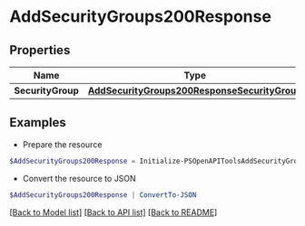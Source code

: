 # AddSecurityGroups200Response
## Properties

Name | Type | Description | Notes
------------ | ------------- | ------------- | -------------
**SecurityGroup** | [**AddSecurityGroups200ResponseSecurityGroup**](AddSecurityGroups200ResponseSecurityGroup.md) |  | [optional] 

## Examples

- Prepare the resource
```powershell
$AddSecurityGroups200Response = Initialize-PSOpenAPIToolsAddSecurityGroups200Response  -SecurityGroup null
```

- Convert the resource to JSON
```powershell
$AddSecurityGroups200Response | ConvertTo-JSON
```

[[Back to Model list]](../README.md#documentation-for-models) [[Back to API list]](../README.md#documentation-for-api-endpoints) [[Back to README]](../README.md)

